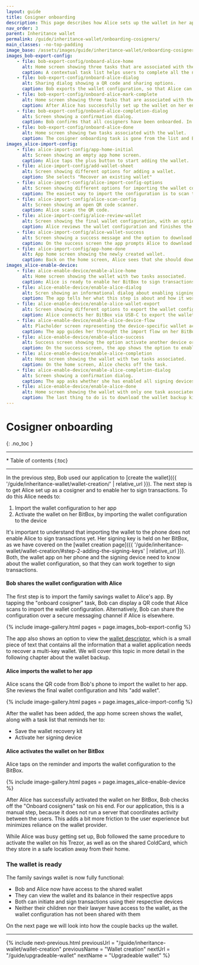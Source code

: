 ```yaml
---
layout: guide
title: Cosigner onboarding
description: This page describes how Alice sets up the wallet in her app and activates it on her signing device.
nav_order: 3
parent: Inheritance wallet
permalink: /guide/inheritance-wallet/onboarding-cosigners/
main_classes: -no-top-padding
image_base: /assets/images/guide/inheritance-wallet/onboarding-cosigners/
images_bob-export-config:
    - file: bob-export-config/onboard-alice-home
      alt: Home screen showing three tasks that are associated with the wallet for the user to complete.
      caption: A contextual task list helps users to complete all the necessary steps to safely use their new wallet.
    - file: bob-export-config/onboard-alice-dialog
      alt: Sharing dialog showing a QR code and sharing options.
      caption: Bob exports the wallet configuration, so that Alice can set up the wallet on her phone.
    - file: bob-export-config/onboard-alice-mark-complete
      alt: Home screen showing three tasks that are associated with the wallet for the user to complete.
      caption: After Alice has successfully set up the wallet on her end, Bob checks off the task. 
    - file: bob-export-config/onboard-alice-completion-dialog
      alt: Screen showing a confirmation dialog.
      caption: Bob confirms that all cosigners have been onboarded. In our use case, Bob and Alice are the only cosigners.
    - file: bob-export-config/onboard-alice-done
      alt: Home screen showing two tasks associated with the wallet.
      caption: The cosigner onboarding task is gone from the list and Bob can continue with the the next task.
images_alice-import-config:
    - file: alice-import-config/app-home-initial
      alt: Screen showing an empty app home screen.
      caption: Alice taps the plus button to start adding the wallet. 
    - file: alice-import-config/add-wallet-sheet
      alt: Screen showing different options for adding a wallet.
      caption: She selects "Recover an existing wallet"
    - file: alice-import-config/alice-import-config-options
      alt: Screen showing different options for importing the wallet configuration.
      caption: The easiest way to import the configuration is to scan the QR code from Bob's screen.
    - file: alice-import-config/alice-scan-config
      alt: Screen showing an open QR code scanner.
      caption: Alice scans the QR code.
    - file: alice-import-config/alice-review-wallet
      alt: Screen showing the final wallet configuration, with an option to review the details of the signing keys.
      caption: Alice reviews the wallet configuration and finishes the import.
    - file: alice-import-config/alice-wallet-success
      alt: Screen showing a success message and the option to download a wallet backup kit. 
      caption: On the success screen the app prompts Alice to download the wallet backup kit. She will do that later.
    - file: alice-import-config/app-home-done
      alt: App home screen showing the newly created wallet.
      caption: Back on the home screen, Alice sees that she should download the backup kit and enable her signing device.
images_alice-enable-device:
    - file: alice-enable-device/enable-alice-home
      alt: Home screen showing the wallet with two tasks associated.
      caption: Alice is ready to enable her BitBox to sign transactions for the wallet. 
    - file: alice-enable-device/enable-alice-dialog
      alt: Scren showing an informational dialog about enabling signing devices.
      caption: The app tells her what this step is about and how it works.
    - file: alice-enable-device/enable-alice-wallet-export
      alt: Screen showing different options to export the wallet configuration.
      caption: Alice connects her BitBox via USB-C to export the wallet configuration.
    - file: alice-enable-device/enable-alice-device-flow
      alt: Placholder screen representing the device-specific wallet activation flow.
      caption: The app guides her throught the import flow on her BitBox.
    - file: alice-enable-device/enable-alice-success
      alt: Success screen showing the option activate another device or go to the home screen.
      caption: On the success screen, the app shows the option to enable another signing device.
    - file: alice-enable-device/enable-alice-completion
      alt: Home screen showing the wallet with two tasks associated.
      caption: On the home screen, Alice checks off the task. 
    - file: alice-enable-device/enable-alice-completion-dialog
      alt: Screen showing a confirmation dialog.
      caption: The app asks whether she has enabled all signing devices.
    - file: alice-enable-device/enable-alice-done
      alt: Home screen showing the wallet with only one task associated.
      caption: The last thing to do is to download the wallet backup kit.
---
```


<!--

Illustration sources

https://www.figma.com/file/h5GP5v5dYfpXXfEUXf6nvC/Family-inheritance-wallet?type=design&node-id=5542%3A2119&mode=design&t=sBtcvrDzb8MPtWaK-1

-->

# Cosigner onboarding
{: .no_toc }

---

<div class="glossary-toc" markdown="1">
 * Table of contents
{:toc}
</div>

---

In the previous step, Bob used our application to [create the wallet]({{ '/guide/inheritance-wallet/wallet-creation/' | relative_url }}). The next step is to get Alice set up as a cosigner and to enable her to sign transactions. To do this Alice needs to:

1. Import the wallet configuration to her app
2. Activate the wallet on her BitBox, by importing the wallet configuration to the device

It's important to understand that importing the wallet to the phone does not enable Alice to sign transactions yet. Her signing key is held on her BitBox, as we have covered on the [wallet creation page]({{ '/guide/inheritance-wallet/wallet-creation/#step-2-adding-the-signing-keys' | relative_url }}). Both, the wallet app on her phone and the signing device need to know about the wallet configuration, so that they can work together to sign transactions. 

#### Bob shares the wallet configuration with Alice

The first step is to import the family savings wallet to Alice's app. By tapping the "onboard cosigner" task, Bob can display a QR code that Alice scans to import the wallet configuration. Alternatively, Bob can share the configuration over a secure messaging channel if Alice is elsewhere.

{% include image-gallery.html pages = page.images_bob-export-config %}

The app also shows an option to view the [wallet descriptor](https://bitcoin.design/guide/glossary/#output-script-descriptor), which is a small piece of text that contains all the information that a wallet application needs to recover a multi-key wallet. We will cover this topic in more detail in the following chapter about the wallet backup.

#### Alice imports the wallet to her app

Alice scans the QR code from Bob's phone to import the wallet to her app. She reviews the final wallet configuration and hits "add wallet".

{% include image-gallery.html pages = page.images_alice-import-config %}

After the wallet has been added, the app home screen shows the wallet, along with a task list that reminds her to:

- Save the wallet recovery kit
- Activate her signing device


#### Alice activates the wallet on her BitBox 

Alice taps on the reminder and imports the wallet configuration to the BitBox. 

{% include image-gallery.html pages = page.images_alice-enable-device %}

After Alice has successfully activated the wallet on her BitBox, Bob checks off the "Onboard cosigners" task on his end. For our application, this is a manual step, because it does not run a server that coordinates activity between the users. This adds a bit more friction to the user experience but minimizes reliance on the wallet provider.

While Alice was busy getting set up, Bob followed the same procedure to activate the wallet on his Trezor, as well as on the shared ColdCard, which they store in a safe location away from their home. 

### The wallet is ready
The family savings wallet is now fully functional: 

- Bob and Alice now have access to the shared wallet
- They can view the wallet and its balance in their respective apps
- Both can initiate and sign transactions using their respective devices
- Neither their children nor their lawyer have access to the wallet, as the wallet configuration has not been shared with them

On the next page we will look into how the couple backs up the wallet. 

---

{% include next-previous.html
   previousUrl = "/guide/inheritance-wallet/wallet-creation"
   previousName = "Wallet creation"
   nextUrl = "/guide/upgradeable-wallet"
   nextName = "Upgradeable wallet"
%}
